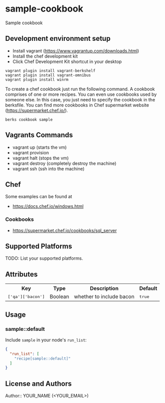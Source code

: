 # sample-cookbook

Sample cookbook


## Development environment setup

- Install vagrant (https://www.vagrantup.com/downloads.html)
- Install the chef development kit
- Click Chef Development Kit shortcut in your desktop

```
vagrant plugin install vagrant-berkshelf
vagrant plugin install vagrant-omnibus
vagrant plugin install winrm
```

To create a chef cookbook just run the following command. A cookbook comprises of one or more recipes. You can even use cookbooks used by someone else. In this case, you just need to specify the cookbook in the berksfile. You can find more cookbooks in Chef supermarket website (https://supermarket.chef.io/).


```
berks cookbook sample
```

## Vagrants Commands

- vagrant up (starts the vm)
- vagrant provision
- vagrant halt (stops the vm)
- vagrant destroy (completely destroy the machine)
- vagrant ssh (ssh into the machine)

## Chef

Some examples can be found at

- https://docs.chef.io/windows.html

### Cookbooks

- https://supermarket.chef.io/cookbooks/sql_server

## Supported Platforms

TODO: List your supported platforms.

## Attributes

<table>
  <tr>
    <th>Key</th>
    <th>Type</th>
    <th>Description</th>
    <th>Default</th>
  </tr>
  <tr>
    <td><tt>['qa']['bacon']</tt></td>
    <td>Boolean</td>
    <td>whether to include bacon</td>
    <td><tt>true</tt></td>
  </tr>
</table>

## Usage

### sample::default

Include `sample` in your node's `run_list`:

```json
{
  "run_list": [
    "recipe[sample::default]"
  ]
}
```

## License and Authors

Author:: YOUR_NAME (<YOUR_EMAIL>)
